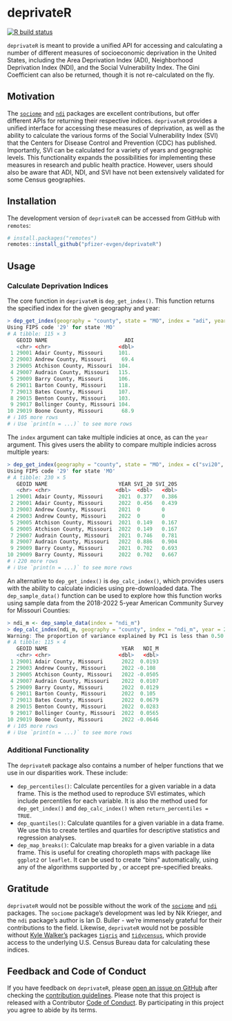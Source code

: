 
<!-- README.md is generated from README.Rmd. Please edit that file -->

# deprivateR

[![R build
status](https://github.com/pfizer-evgen/deprivateR/workflows/R-CMD-check/badge.svg)](https://github.com/pfizer-evgen/deprivateR/actions)

`deprivateR` is meant to provide a unified API for accessing and
calculating a number of different measures of socioeconomic deprivation
in the United States, including the Area Deprivation Index (ADI),
Neighborhood Deprivation Index (NDI), and the Social Vulnerability
Index. The Gini Coefficient can also be returned, though it is not
re-calculated on the fly.

## Motivation

The [`sociome`](https://CRAN.R-project.org/package=sociome) and
[`ndi`](https://CRAN.R-project.org/package=ndi) packages are excellent
contributions, but offer different APIs for returning their respective
indices. `deprivateR` provides a unified interface for accessing these
measures of deprivation, as well as the ability to calculate the various
forms of the Social Vulnerability Index (SVI) that the Centers for
Disease Control and Prevention (CDC) has published. Importantly, SVI can
be calculated for a variety of years and geographic levels. This
functionality expands the possibilities for implementing these measures
in research and public health practice. However, users should also be
aware that ADI, NDI, and SVI have not been extensively validated for
some Census geographies.

## Installation

The development version of `deprivateR` can be accessed from GitHub with
`remotes`:

``` r
# install.packages("remotes")
remotes::install_github("pfizer-evgen/deprivateR")
```

## Usage

### Calculate Deprivation Indices

The core function in `deprivateR` is `dep_get_index()`. This function
returns the specified index for the given geography and year:

``` r
> dep_get_index(geography = "county", state = "MO", index = "adi", year = 2022)
Using FIPS code '29' for state 'MO'
# A tibble: 115 × 3
   GEOID NAME                         ADI
   <chr> <chr>                      <dbl>
 1 29001 Adair County, Missouri     101. 
 2 29003 Andrew County, Missouri     69.4
 3 29005 Atchison County, Missouri  104. 
 4 29007 Audrain County, Missouri   115. 
 5 29009 Barry County, Missouri     106. 
 6 29011 Barton County, Missouri    118. 
 7 29013 Bates County, Missouri     107. 
 8 29015 Benton County, Missouri    103. 
 9 29017 Bollinger County, Missouri 104. 
10 29019 Boone County, Missouri      68.9
# ℹ 105 more rows
# ℹ Use `print(n = ...)` to see more rows
```

The `index` argument can take multiple indicies at once, as can the
`year` argument. This gives users the ability to compare multiple
indicies across multiple years:

``` r
> dep_get_index(geography = "county", state = "MO", index = c("svi20", "svi20s"), year = c(2021, 2022))
Using FIPS code '29' for state 'MO'
# A tibble: 230 × 5
   GEOID NAME                       YEAR SVI_20 SVI_20S
   <chr> <chr>                     <dbl>  <dbl>   <dbl>
 1 29001 Adair County, Missouri     2021  0.377   0.386
 2 29001 Adair County, Missouri     2022  0.456   0.439
 3 29003 Andrew County, Missouri    2021  0       0    
 4 29003 Andrew County, Missouri    2022  0       0    
 5 29005 Atchison County, Missouri  2021  0.149   0.167
 6 29005 Atchison County, Missouri  2022  0.149   0.167
 7 29007 Audrain County, Missouri   2021  0.746   0.781
 8 29007 Audrain County, Missouri   2022  0.886   0.904
 9 29009 Barry County, Missouri     2021  0.702   0.693
10 29009 Barry County, Missouri     2022  0.702   0.667
# ℹ 220 more rows
# ℹ Use `print(n = ...)` to see more rows
```

An alternative to `dep_get_index()` is `dep_calc_index()`, which
provides users with the ability to calculate indicies using
pre-downloaded data. The `dep_sample_data()` function can be used to
explore how this function works using sample data from the 2018-2022
5-year American Community Survey for Missouri Counties:

``` r
> ndi_m <- dep_sample_data(index = "ndi_m")
> dep_calc_index(ndi_m, geography = "county", index = "ndi_m", year = 2022)
Warning: The proportion of variance explained by PC1 is less than 0.50.
# A tibble: 115 × 4
   GEOID NAME                        YEAR   NDI_M
   <chr> <chr>                      <dbl>   <dbl>
 1 29001 Adair County, Missouri      2022  0.0193
 2 29003 Andrew County, Missouri     2022 -0.108 
 3 29005 Atchison County, Missouri   2022 -0.0505
 4 29007 Audrain County, Missouri    2022  0.0107
 5 29009 Barry County, Missouri      2022  0.0129
 6 29011 Barton County, Missouri     2022  0.105 
 7 29013 Bates County, Missouri      2022  0.0679
 8 29015 Benton County, Missouri     2022  0.0283
 9 29017 Bollinger County, Missouri  2022  0.0565
10 29019 Boone County, Missouri      2022 -0.0646
# ℹ 105 more rows
# ℹ Use `print(n = ...)` to see more rows
```

### Additional Functionality

The `deprivateR` package also contains a number of helper functions that
we use in our disparities work. These include:

- `dep_percentiles()`: Calculate percentiles for a given variable in a
  data frame. This is the method used to reproduce SVI estimates, which
  include percentiles for each variable. It is also the method used for
  `dep_get_index()` and `dep_calc_index()` when
  `return_percentiles = TRUE`.
- `dep_quantiles()`: Calculate quantiles for a given variable in a data
  frame. We use this to create tertiles and quartiles for descriptive
  statistics and regression analyses.
- `dep_map_breaks()`: Calculate map breaks for a given variable in a
  data frame. This is useful for creating choropleth maps with package
  like `ggplot2` or `leaflet`. It can be used to create “bins”
  automatically, using any of the algorithms supported by , or accept
  pre-specified breaks.

## Gratitude

`deprivateR` would not be possible without the work of the
[`sociome`](https://CRAN.R-project.org/package=sociome) and
[`ndi`](https://CRAN.R-project.org/package=ndi) packages. The `sociome`
package’s development was led by Nik Krieger, and the `ndi` package’s
author is Ian D. Buller - we’re immensely grateful for their
contributions to the field. Likewise, `deprivateR` would not be possible
without [Kyle Walker’s](https://walker-data.com) packages
[`tigris`](https://CRAN.R-project.org/package=tigris) and
[`tidycensus`](https://walker-data.com/tidycensus/), which provide
access to the underlying U.S. Census Bureau data for calculating these
indices.

## Feedback and Code of Conduct

If you have feedback on `deprivateR`, please [open an issue on
GitHub](https://github.com/pfizer-evgen/deprivateR/issues) after
checking the [contribution
guidelines](https://github.com/pfizer-evgen/deprivateR/blob/main/.github/CONTRIBUTING.md).
Please note that this project is released with a Contributor [Code of
Conduct](https://github.com/pfizer-evgen/deprivateR/blob/main/.github/CODE_OF_CONDUCT.md).
By participating in this project you agree to abide by its terms.
